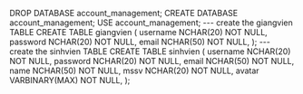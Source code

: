 
DROP DATABASE account_management;
CREATE DATABASE account_management;
USE account_management;
--- create the giangvien TABLE
CREATE TABLE giangvien (
    username NCHAR(20) NOT NULL,
    password NCHAR(20) NOT NULL,
    email NCHAR(50) NOT NULL,
);
--- create the sinhvien TABLE
CREATE TABLE sinhvien (
    username NCHAR(20) NOT NULL,
    password NCHAR(20) NOT NULL,
    email NCHAR(50) NOT NULL,
		name NCHAR(50) NOT NULL,
		mssv NCHAR(20) NOT NULL,
		avatar VARBINARY(MAX) NOT NULL,
);
